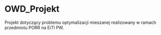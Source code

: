 # OWD_Projekt
Projekt dotyczący problemu optymalizacji mieszanej realizowany w ramach przedmiotu PORR na EiTI PW.

